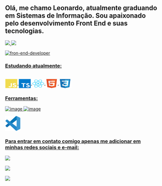 

<!--
**Lsantana95/Lsantana95** is a ✨ _special_ ✨ repository because its `README.md` (this file) appears on your GitHub profile.

Here are some ideas to get you started:

- 🔭 I’m currently working on ...
- 🌱 I’m currently learning ...
- 👯 I’m looking to collaborate on ...
- 🤔 I’m looking for help with ...
- 💬 Ask me about ...
- 📫 How to reach me: ...
- 😄 Pronouns: ...
- ⚡ Fun fact: ...
-->

## Olá, me chamo Leonardo, atualmente graduando em Sistemas de Informação. Sou apaixonado pelo desenvolvimento Front End e suas tecnologias.

<div>
  <a href= https://github.com/Lsantana95>
   
  <img height="180em" src="https://github-readme-stats.vercel.app/api?username=Lsantana95&show_icons=true&theme=chartreuse-dark&include_all_commits=true&count_private=true"/>
  <img height="180em" src="https://github-readme-stats.vercel.app/api/top-langs/?username=Lsantana95&layout=compact&langs_count=7&theme=chartreuse-dark"/>
</div>
  
</div>


![fron-end-developer](https://user-images.githubusercontent.com/68453738/132424032-e460f669-fbe0-45fe-be49-4d86e3e67089.jpg)



### Estudando atualmente:

<div style="display: inline_block"><br>
  <img align="center" alt="Leo-Js" height="30" width="40" src="https://raw.githubusercontent.com/devicons/devicon/master/icons/javascript/javascript-plain.svg">
  <img align="center" alt="Leo-Ts" height="30" width="40" src="https://raw.githubusercontent.com/devicons/devicon/master/icons/typescript/typescript-plain.svg">
  <img align="center" alt="Leo-React" height="30" width="40" src="https://raw.githubusercontent.com/devicons/devicon/master/icons/react/react-original.svg">
  <img align="center" alt="Leo-HTML" height="30" width="40" src="https://raw.githubusercontent.com/devicons/devicon/master/icons/html5/html5-original.svg">
  <img align="center" alt="Leo-CSS" height="30" width="40" src="https://raw.githubusercontent.com/devicons/devicon/master/icons/css3/css3-original.svg">
  
  </div>
  
  ### Ferramentas:
  
  ![image](https://img.shields.io/badge/Git-F05032?style=for-the-badge&logo=git&logoColor=white)
  ![image]("https://img.shields.io/badge/github%20-%23121011.svg?&style=for-the-badge&logo=github&logoColor=white") 
  
   <img align="center" alt="Leo-VSCode" height="50" width="50" src="https://raw.githubusercontent.com/devicons/devicon/master/icons/vscode/vscode-original.svg">
   
   
   <!--
   <img align="center" alt="Leo-Github" height="40" width="35" src = "https://img.shields.io/badge/github%20-%23121011.svg?&style=for-the-badge&logo=github&logoColor=white" />

  -->

### Para entrar em contato comigo apenas me adicionar em minhas redes sociais e e-mail:

 <a href="https://www.linkedin.com/in/leonardo-santana-2460a8202" target="_blank"><img src="https://img.shields.io/badge/-LinkedIn-%230077B5?style=for-the-badge&logo=linkedin&logoColor=white" target="_blank"></a>
 
 <a href="https://www.instagram.com/leonardosantanav95/" target="_blank"><img src="https://img.shields.io/badge/-Instagram-%23E4405F?style=for-the-badge&logo=instagram&logoColor=white" target="_blank"></a>
 
 <a href="https://www.leonardosantanav78@gmail.com" target="_blank"><img src="https://img.shields.io/badge/Gmail-D14836?style=for-the-badge&logo=gmail&logoColor=white"            target="_blank"></a>
   
  </div>
  
  
  
  
  
  
  
  
  

